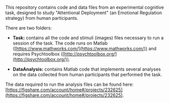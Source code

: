 This repository contains code and data files from an experimental cognitive task, designed to study "Attentional Deployment" (an Emotional Regulation strategy) from human participants.

There are two folders:

* **Task:** contains all the code and stimuli (images) files necessary to run a session of the task. The code runs on Matlab ([https://www.mathworks.com/](https://www.mathworks.com/)) and requires Psychtoolbox ([http://psychtoolbox.org/](http://psychtoolbox.org/)).

* **DataAnalysis:** contains Matlab code that implements several analyses on the data collected from human participants that performed the task.

The data required to run the analysis files can be found here: [https://figshare.com/account/home#/projects/232625](https://figshare.com/account/home#/projects/232625).

